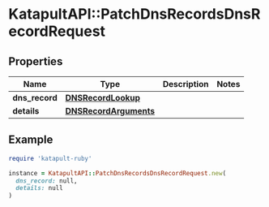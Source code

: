 # KatapultAPI::PatchDnsRecordsDnsRecordRequest

## Properties

| Name | Type | Description | Notes |
| ---- | ---- | ----------- | ----- |
| **dns_record** | [**DNSRecordLookup**](DNSRecordLookup.md) |  |  |
| **details** | [**DNSRecordArguments**](DNSRecordArguments.md) |  |  |

## Example

```ruby
require 'katapult-ruby'

instance = KatapultAPI::PatchDnsRecordsDnsRecordRequest.new(
  dns_record: null,
  details: null
)
```

